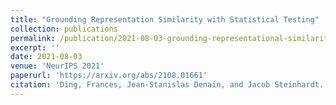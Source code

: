 ```yaml
---
title: "Grounding Representation Similarity with Statistical Testing"
collection: publications
permalink: /publication/2021-08-03-grounding-representational-similarity
excerpt: ''
date: 2021-08-03
venue: 'NeurIPS 2021'
paperurl: 'https://arxiv.org/abs/2108.01661'
citation: 'Ding, Frances, Jean-Stanislas Denain, and Jacob Steinhardt. "Grounding Representation Similarity with Statistical Testing." *Proceedings of the 35th International Conference on Neural Information Processing Systems*. 2021.'
---
```

